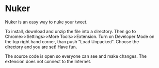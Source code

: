 # Nuker

Nuker is an easy way to nuke your tweet.

To install, download and unzip the file into a directory. Then go to Chrome>>Settings>>More Tools>>Extension. Turn on Developer Mode on the top right hand corner, than push "Load Unpacked". Choose the directory and you are set! Have fun.

The source code is open so everyone can see and make changes. The extension does not connect to the Internet.
